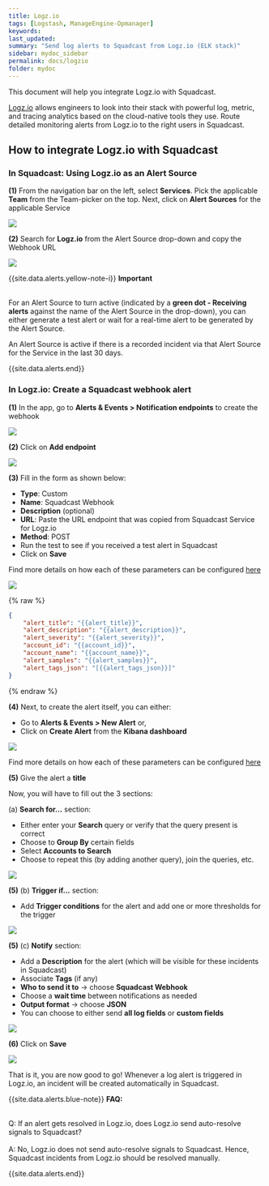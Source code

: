 ```yaml
---
title: Logz.io
tags: [Logstash, ManageEngine-Opmanager]
keywords: 
last_updated: 
summary: "Send log alerts to Squadcast from Logz.io (ELK stack)"
sidebar: mydoc_sidebar
permalink: docs/logzio
folder: mydoc
---
```


This document will help you integrate Logz.io with Squadcast.
 
[Logz.io](https://logz.io/) allows engineers to look into their stack with powerful log, metric, and tracing analytics based on the cloud-native tools they use. 
Route detailed monitoring alerts from Logz.io to the right users in Squadcast.

## How to integrate Logz.io with Squadcast

### In Squadcast: Using Logz.io as an Alert Source

**(1)** From the navigation bar on the left, select **Services**. Pick the applicable **Team** from the Team-picker on the top. Next, click on **Alert Sources** for the applicable Service

![](../.gitbook/assets/alert\_source\_1.png)

**(2)** Search for **Logz.io** from the Alert Source drop-down and copy the Webhook URL

![](../.gitbook/assets/logzio\_1.png)

{{site.data.alerts.yellow-note-i}}
<b>Important</b><br/><br/>
<p>For an Alert Source to turn active (indicated by a <b>green dot - Receiving alerts</b> against the name of the Alert Source in the drop-down), you can either generate a test alert or wait for a real-time alert to be generated by the Alert Source.</p>
<p>An Alert Source is active if there is a recorded incident via that Alert Source for the Service in the last 30 days.</p>
{{site.data.alerts.end}}

### In Logz.io: Create a Squadcast webhook alert

**(1)** In the app, go to **Alerts & Events > Notification endpoints** to create the webhook

![](../.gitbook/assets/logzio\_2.png)

**(2)** Click on **Add endpoint**

![](../.gitbook/assets/logzio\_3.png)

**(3)** Fill in the form as shown below:

- **Type**: Custom
- **Name**: Squadcast Webhook
- **Description** (optional)
- **URL**: Paste the URL endpoint that was copied from Squadcast Service for Logz.io
- **Method**: POST
- Run the test to see if you received a test alert in Squadcast
- Click on **Save**

Find more details on how each of these parameters can be configured [here](https://docs.logz.io/user-guide/integrations/custom-endpoints.html)

![](../.gitbook/assets/logzio\_4.png)

{% raw %}
```json
{
    "alert_title": "{{alert_title}}",
    "alert_description": "{{alert_description}}",
    "alert_severity": "{{alert_severity}}",
    "account_id": "{{account_id}}",
    "account_name": "{{account_name}}",
    "alert_samples": "{{alert_samples}}",
    "alert_tags_json": "[{{alert_tags_json}}]"
}
```
{% endraw %}

**(4)** Next, to create the alert itself, you can either: 

- Go to **Alerts & Events > New Alert** or,
- Click on **Create Alert** from the **Kibana dashboard**

![](../.gitbook/assets/logzio\_5.png)

Find more details on how each of these parameters can be configured [here](https://docs.logz.io/user-guide/alerts/configure-an-alert.html)

**(5)** Give the alert a **title**

Now, you will have to fill out the 3 sections:
    
(a) **Search for...** section:
    
- Either enter your **Search** query or verify that the query present is correct
- Choose to **Group By** certain fields
- Select **Accounts to Search**
- Choose to repeat this (by adding another query), join the queries, etc.

![](../.gitbook/assets/logzio\_6.png)

**(5)** (b) **Trigger if...** section:

- Add **Trigger conditions** for the alert and add one or more thresholds for the trigger

![](../.gitbook/assets/logzio\_7.png)

**(5)** (c) **Notify** section:

- Add a **Description** for the alert (which will be visible for these incidents in Squadcast)
- Associate **Tags** (if any)
- **Who to send it to** -> choose **Squadcast Webhook**
- Choose a **wait time** between notifications as needed
- **Output format** -> choose **JSON**
- You can choose to either send **all log fields** or **custom fields** 

![](../.gitbook/assets/logzio\_8.png)

**(6)** Click on **Save**

![](../.gitbook/assets/logzio\_9.png)

That is it, you are now good to go! Whenever a log alert is triggered in Logz.io, an incident will be created automatically in Squadcast.

{{site.data.alerts.blue-note}}
<b>FAQ:</b>
<br/><br/><p>Q: If an alert gets resolved in Logz.io, does Logz.io send auto-resolve signals to Squadcast?<br/><br/>A: No, Logz.io does not send auto-resolve signals to Squadcast. Hence, Squadcast incidents from Logz.io should be resolved manually.</p>
{{site.data.alerts.end}}